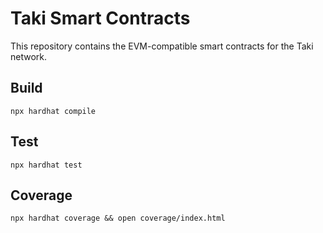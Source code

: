 # Taki Smart Contracts

This repository contains the EVM-compatible smart contracts for the Taki network.

## Build

`npx hardhat compile`

## Test

`npx hardhat test`

## Coverage

`npx hardhat coverage && open coverage/index.html`